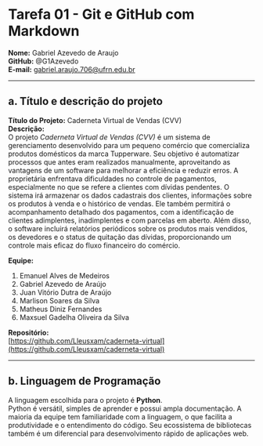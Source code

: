 # Tarefa 01 - Git e GitHub com Markdown

**Nome:** Gabriel Azevedo de Araujo  
**GitHub:** @G1Azevedo  
**E-mail:** gabriel.araujo.706@ufrn.edu.br

---

## a. Título e descrição do projeto

**Título do Projeto:** Caderneta Virtual de Vendas (CVV)  
**Descrição:**  
O projeto *Caderneta Virtual de Vendas (CVV)* é um sistema de gerenciamento desenvolvido para um pequeno comércio que comercializa produtos domésticos da marca Tupperware. Seu objetivo é automatizar processos que antes eram realizados manualmente, aproveitando as vantagens de um software para melhorar a eficiência e reduzir erros. A proprietária enfrentava dificuldades no controle de pagamentos, especialmente no que se refere a clientes com dívidas pendentes. O sistema irá armazenar os dados cadastrais dos clientes, informações sobre os produtos à venda e o histórico de vendas. Ele também permitirá o acompanhamento detalhado dos pagamentos, com a identificação de clientes adimplentes, inadimplentes e com parcelas em aberto. Além disso, o software incluirá relatórios periódicos sobre os produtos mais vendidos, os devedores e o status de quitação das dívidas, proporcionando um controle mais eficaz do fluxo financeiro do comércio.
    
**Equipe:**
1. Emanuel Alves de Medeiros  
2. Gabriel Azevedo de Araújo  
3. Juan Vitório Dutra de Araújo  
4. Marlison Soares da Silva  
5. Matheus Diniz Fernandes  
6. Maxsuel Gadelha Oliveira da Silva  

**Repositório:**  
[https://github.com/Lleusxam/caderneta-virtual](https://github.com/Lleusxam/caderneta-virtual)

---

## b. Linguagem de Programação

A linguagem escolhida para o projeto é **Python**.  
Python é versátil, simples de aprender e possui ampla documentação. A maioria da equipe tem familiaridade com a linguagem, o que facilita a produtividade e o entendimento do código. Seu ecossistema de bibliotecas também é um diferencial para desenvolvimento rápido de aplicações web.

<!-- ---

## c. Framework Utilizado

### Django

É um framework web em Python focado em produtividade, modularização, segurança e escalabilidade. Para isso, oferece diversas funcionalidades prontas que agilizam o desenvolvimento, como um painel de administração, sistema de autenticação, ORM e proteções de segurança embutidas. Seu sistema de apps independentes funciona como módulos reutilizáveis, permitindo um desenvolvimento simultâneo e extensível de funcionalidades. Além disso, sua arquitetura baseada em MVT é intuitiva e facilita a organização do código.

---

## Experiência da equipe

Quatro dos seis integrantes têm experiência com Django, e, somado aos benefícios de modularização e produtividade do framework, isso torna sua escolha altamente justificável. Além disso, os outros dois integrantes demonstraram interesse em estudar a ferramenta, reforçando ainda mais a viabilidade da decisão.

---

## d. IDE Utilizada

O **Visual Studio Code (VS Code)** foi escolhido como ambiente de desenvolvimento.  
Apesar de não ser uma IDE propriamente dita, é um editor altamente extensível que pode atuar como IDE por meio de extensões.  
Recursos importantes:
- **Depuração (Debug):** permite execução passo a passo, breakpoints e inspeção de variáveis.
- **Git Integrado:** suporte nativo ao Git com interface visual para commits, branches e pushes.
- Suporte a múltiplas linguagens, temas, snippets e ambientes virtuais.

---

## e. Tutorial de CRUD

Tutorial: [https://www.youtube.com/watch?v=Q2tEqNfgIXM]  
Resumo: O tutorial ensina a criar um CRUD usando Django, abordando desde a configuração do projeto até a criação de modelos, views, formulários e templates, permitindo a manipulação de dados em um banco de dados relacional de forma prática.

---

## f. Branches e Pull Requests com GitFlow

O GitFlow é uma estratégia de organização de branches no Git que facilita o controle de versões em equipes. Ele define papéis claros para cada branch:

main: contém o código de produção, sempre estável.

develop: reúne os recursos em desenvolvimento, servindo como base para integração contínua.

feature/*: usado para desenvolver novas funcionalidades. Parte de develop e retorna para ela.

release/*: prepara novas versões antes de enviá-las para main.

hotfix/*: corrige problemas urgentes diretamente em main.

Pull Requests (ou Merge Requests) são usados para submeter mudanças feitas em branches, permitindo revisão de código antes da integração a branches principais. Essa prática melhora a qualidade do software e facilita a colaboração entre desenvolvedores.

---

## g. Versionamento Semântico

O Versionamento Semântico (SemVer) é um padrão que usa três números para identificar versões de software no formato MAJOR.MINOR.PATCH, como por exemplo 1.2.3.

MAJOR: mudanças incompatíveis com versões anteriores.

MINOR: adição de funcionalidades compatíveis.

PATCH: correções de bugs e melhorias pequenas.

Esse modelo facilita o entendimento das mudanças entre versões e ajuda a manter a compatibilidade e previsibilidade durante o desenvolvimento.

---

## h. Conventional Commits

O Conventional Commits é um padrão para mensagens de commit que segue uma estrutura pré-definida, facilitando a leitura, o versionamento e a automação do projeto. Cada commit começa com um tipo (como feat, fix, docs, entre outros), seguido de uma descrição breve. Isso ajuda a manter um histórico claro e consistente das alterações no código.

--- 

 -->
